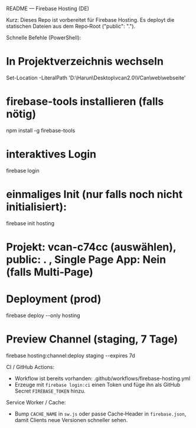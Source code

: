 README — Firebase Hosting (DE)

Kurz: Dieses Repo ist vorbereitet für Firebase Hosting. Es deployt die statischen Dateien aus dem Repo‑Root ("public": ".").

Schnelle Befehle (PowerShell):

# In Projektverzeichnis wechseln
Set-Location -LiteralPath 'D:\Harun\Desktop\vcan2.0\VCan\web\webseite'

# firebase-tools installieren (falls nötig)
npm install -g firebase-tools

# interaktives Login
firebase login

# einmaliges Init (nur falls noch nicht initialisiert):
firebase init hosting
# Projekt: vcan-c74cc (auswählen), public: . , Single Page App: Nein (falls Multi‑Page)

# Deployment (prod)
firebase deploy --only hosting

# Preview Channel (staging, 7 Tage)
firebase hosting:channel:deploy staging --expires 7d

CI / GitHub Actions:
- Workflow ist bereits vorhanden: .github/workflows/firebase-hosting.yml
- Erzeuge mit `firebase login:ci` einen Token und füge ihn als GitHub Secret `FIREBASE_TOKEN` hinzu.

Service Worker / Cache:
- Bump `CACHE_NAME` in `sw.js` oder passe Cache‑Header in `firebase.json`, damit Clients neue Versionen schneller sehen.

